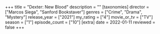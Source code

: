+++
title = "Dexter: New Blood"
description = ""
[taxonomies]
director = ["Marcos Siega", "Sanford Bookstaver"] 
genres = ["Crime", "Drama", "Mystery"]
release_year = ["2021"]
my_rating = ["4"]
movie_or_tv = ["TV"]
season = ["1"]
episode_count = ["10"]
[extra]
date = 2022-01-11
reviewed = false
+++

